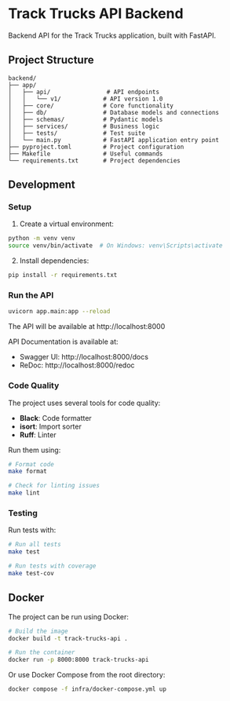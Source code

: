 # Track Trucks API Backend

Backend API for the Track Trucks application, built with FastAPI.

## Project Structure

```
backend/
├── app/
│   ├── api/                # API endpoints
│   │   └── v1/            # API version 1.0
│   ├── core/              # Core functionality
│   ├── db/                # Database models and connections
│   ├── schemas/           # Pydantic models
│   ├── services/          # Business logic
│   ├── tests/             # Test suite
│   └── main.py            # FastAPI application entry point
├── pyproject.toml         # Project configuration
├── Makefile               # Useful commands
└── requirements.txt       # Project dependencies
```

## Development

### Setup

1. Create a virtual environment:

```bash
python -m venv venv
source venv/bin/activate  # On Windows: venv\Scripts\activate
```

2. Install dependencies:

```bash
pip install -r requirements.txt
```

### Run the API

```bash
uvicorn app.main:app --reload
```

The API will be available at http://localhost:8000

API Documentation is available at:
- Swagger UI: http://localhost:8000/docs
- ReDoc: http://localhost:8000/redoc

### Code Quality

The project uses several tools for code quality:

- **Black**: Code formatter
- **isort**: Import sorter
- **Ruff**: Linter

Run them using:

```bash
# Format code
make format

# Check for linting issues
make lint
```

### Testing

Run tests with:

```bash
# Run all tests
make test

# Run tests with coverage
make test-cov
```

## Docker

The project can be run using Docker:

```bash
# Build the image
docker build -t track-trucks-api .

# Run the container
docker run -p 8000:8000 track-trucks-api
```

Or use Docker Compose from the root directory:

```bash
docker compose -f infra/docker-compose.yml up
```
